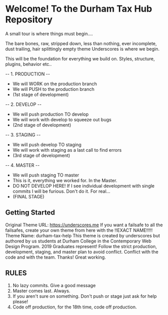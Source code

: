 
Welcome! To the Durham Tax Hub Repository
===

A small tour is where things must begin....

The bare bones, raw, stripped down, less than nothing, ever incomplete, dust trailing, hair splittingly empty theme Underscores is where we begin.

This will be the foundation for everything we build on. Styles, structure, plugins, behavior etc..


-- 1. PRODUCTION --

* We will WORK on the production branch
* We will PUSH to the production branch
* (1st stage of development)


-- 2. DEVELOP --

* We will push production TO develop
* We will work with develop to squeeze out bugs
* (2nd stage of development)


-- 3. STAGING --

* We will push develop TO staging
* We will work with staging as a last call to find errors
* (3rd stage of development)


-- 4. MASTER --

* We will push staging TO master
* This is it, everything we worked for. In the Master.
* DO NOT DEVELOP HERE! If I see individual development with single commits I will be furious. Don't do it. For real...
* (FINAL STAGE)



Getting Started
---------------

Original Theme URL: https://underscores.me
If you want a failsafe to all the failsafes, create your own theme from here with the !!EXACT NAME!!!!!
Theme Name: durham-tax-help
This theme is created by underscores but authored by us students at Durham College in the Contemporary Web Design Program. 2019 Graduates represent!
Follow the strict production, development, staging, and master plan to avoid conflict.
Conflict with the code and with the team.
Thanks! Great working.

RULES
----------
1. No lazy commits. Give a good message
2. Master comes last. Always.
3. If you aren't sure on something. Don't push or stage just ask for help please!
4. Code off production, for the 18th time, code off production.
